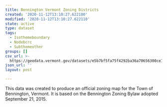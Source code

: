 ```yaml
---
title: Bennington Vermont Zoning Districts
created: '2020-11-12T13:10:27.622100'
modified: '2020-11-12T13:10:27.622110'
state: active
type: dataset
tags:
  - Isothemeboundary
  - Nodebcrc
  - Subthemeother
groups: []
csv_url: >-
  https://geodata.vermont.gov/datasets/e5b7bf5fa75f4292ba36a70656300ce7_0.csv?outSR=%7B%22latestWkid%22%3A3857%2C%22wkid%22%3A102100%7D
json_url: ''
layout: post

---
```

This data was created to produce an official zoning map for the Town of Bennington, Vermont.  It is based on the Bennington Zoning Bylaw adopted September 21, 2015.

